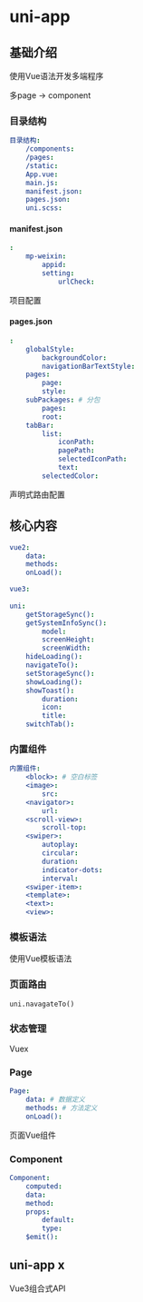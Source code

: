 # uni-app


## 基础介绍

使用Vue语法开发多端程序


多page -> component




### 目录结构
```yaml
目录结构:
    /components:
    /pages:
    /static:
    App.vue:
    main.js:
    manifest.json:
    pages.json:
    uni.scss:
```

#### manifest.json
```yaml
:
    mp-weixin:
        appid:
        setting:
            urlCheck:
```

项目配置




#### pages.json
```yaml
:
    globalStyle:
        backgroundColor:
        navigationBarTextStyle:
    pages:
        page:
        style:
    subPackages: # 分包
        pages:
        root:
    tabBar:
        list:
            iconPath:
            pagePath:
            selectedIconPath:
            text:
        selectedColor:
```

声明式路由配置





## 核心内容
```yaml
vue2:
    data:
    methods:
    onLoad():

vue3:
    
uni:
    getStorageSync():
    getSystemInfoSync():
        model:
        screenHeight:
        screenWidth:
    hideLoading():
    navigateTo():
    setStorageSync():
    showLoading():
    showToast():
        duration:
        icon:
        title:
    switchTab():
```


### 内置组件
```yaml
内置组件:
    <block>: # 空白标签
    <image>:
        src:
    <navigator>:
        url:
    <scroll-view>:
        scroll-top:
    <swiper>:
        autoplay:
        circular:
        duration:
        indicator-dots:
        interval:
    <swiper-item>:
    <template>:
    <text>:
    <view>:
```


### 模板语法


使用Vue模板语法


### 页面路由

`uni.navagateTo()`


### 状态管理


Vuex




### Page
```yaml
Page:
    data: # 数据定义
    methods: # 方法定义
    onLoad():
```






页面Vue组件





### Component
```yaml
Component:
    computed:
    data:
    method:
    props:
        default:
        type:
    $emit():
```





## uni-app x


Vue3组合式API


